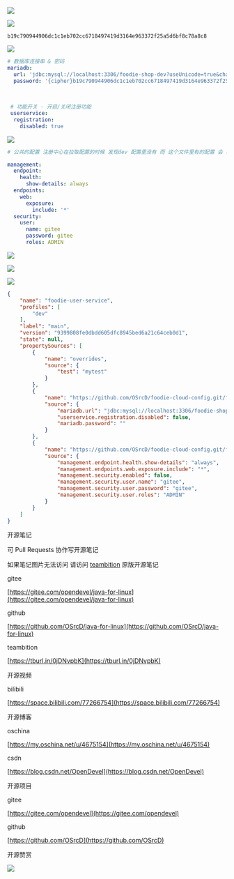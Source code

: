 

![](https://tcs.teambition.net/storage/312188fc1dbdc3271a438d4258a701aa6591?Signature=eyJhbGciOiJIUzI1NiIsInR5cCI6IkpXVCJ9.eyJBcHBJRCI6IjU5Mzc3MGZmODM5NjMyMDAyZTAzNThmMSIsIl9hcHBJZCI6IjU5Mzc3MGZmODM5NjMyMDAyZTAzNThmMSIsIl9vcmdhbml6YXRpb25JZCI6IiIsImV4cCI6MTYxMjc5NTU2MSwiaWF0IjoxNjEyMTkwNzYxLCJyZXNvdXJjZSI6Ii9zdG9yYWdlLzMxMjE4OGZjMWRiZGMzMjcxYTQzOGQ0MjU4YTcwMWFhNjU5MSJ9.i8fue2vNbCA5AiIR2Y8IJpq-rWgqN-lDw4oTVbsK6PY&download=image.png "")

![](https://tcs.teambition.net/storage/3121b9b44bff0ad195ffbbdb53c60509179c?Signature=eyJhbGciOiJIUzI1NiIsInR5cCI6IkpXVCJ9.eyJBcHBJRCI6IjU5Mzc3MGZmODM5NjMyMDAyZTAzNThmMSIsIl9hcHBJZCI6IjU5Mzc3MGZmODM5NjMyMDAyZTAzNThmMSIsIl9vcmdhbml6YXRpb25JZCI6IiIsImV4cCI6MTYxMjc5NTU2MSwiaWF0IjoxNjEyMTkwNzYxLCJyZXNvdXJjZSI6Ii9zdG9yYWdlLzMxMjFiOWI0NGJmZjBhZDE5NWZmYmJkYjUzYzYwNTA5MTc5YyJ9.gRWJ6PX01YGD6EYwcnGCxiUifERlvIy5KvNS7i-SihY&download=image.png "")

```text
b19c790944906dc1c1eb702cc6718497419d3164e963372f25a5d6bf8c78a8c8

```

![](https://tcs.teambition.net/storage/31216c127a72fd2cc07d05401b26047cc287?Signature=eyJhbGciOiJIUzI1NiIsInR5cCI6IkpXVCJ9.eyJBcHBJRCI6IjU5Mzc3MGZmODM5NjMyMDAyZTAzNThmMSIsIl9hcHBJZCI6IjU5Mzc3MGZmODM5NjMyMDAyZTAzNThmMSIsIl9vcmdhbml6YXRpb25JZCI6IiIsImV4cCI6MTYxMjc5NTU2MSwiaWF0IjoxNjEyMTkwNzYxLCJyZXNvdXJjZSI6Ii9zdG9yYWdlLzMxMjE2YzEyN2E3MmZkMmNjMDdkMDU0MDFiMjYwNDdjYzI4NyJ9.jZOPIczCusztv-31mc19nFZqYp7Ddltzd5crrBcvQXw&download=image.png "")

```yaml
# 数据库连接串 & 密码
mariadb:
  url: 'jdbc:mysql://localhost:3306/foodie-shop-dev?useUnicode=true&characterEncoding=UTF-8&autoReconnect=true'
  password: '{cipher}b19c790944906dc1c1eb702cc6718497419d3164e963372f25a5d6bf8c78a8c8'
 
 
 
 # 功能开关 - 开启/关闭注册功能
 userservice:
  registration:
    disabled: true
```

![](https://tcs.teambition.net/storage/31216b6f5d16166670fafd496abb0c8d0a30?Signature=eyJhbGciOiJIUzI1NiIsInR5cCI6IkpXVCJ9.eyJBcHBJRCI6IjU5Mzc3MGZmODM5NjMyMDAyZTAzNThmMSIsIl9hcHBJZCI6IjU5Mzc3MGZmODM5NjMyMDAyZTAzNThmMSIsIl9vcmdhbml6YXRpb25JZCI6IiIsImV4cCI6MTYxMjc5NTU2MSwiaWF0IjoxNjEyMTkwNzYxLCJyZXNvdXJjZSI6Ii9zdG9yYWdlLzMxMjE2YjZmNWQxNjE2NjY3MGZhZmQ0OTZhYmIwYzhkMGEzMCJ9.T9oJQd6DVf96clGjpstUiAzpplOTP5Obx1YMqcPPwOg&download=image.png "")

```yaml
# 公共的配置 注册中心在拉取配置的时候 发现dev 配置里没有 而 这个文件里有的配置 会 拉取这些没有的配置

management:
  endpoint:
    health:
      show-details: always
  endpoints:
    web:
      exposure:
        include: '*'
  security:
    user:
      name: gitee
      password: gitee
      roles: ADMIN

```

![](https://tcs.teambition.net/storage/312196c17355bc3ba6a3e01c4e50b6717d8e?Signature=eyJhbGciOiJIUzI1NiIsInR5cCI6IkpXVCJ9.eyJBcHBJRCI6IjU5Mzc3MGZmODM5NjMyMDAyZTAzNThmMSIsIl9hcHBJZCI6IjU5Mzc3MGZmODM5NjMyMDAyZTAzNThmMSIsIl9vcmdhbml6YXRpb25JZCI6IiIsImV4cCI6MTYxMjc5NTU2MSwiaWF0IjoxNjEyMTkwNzYxLCJyZXNvdXJjZSI6Ii9zdG9yYWdlLzMxMjE5NmMxNzM1NWJjM2JhNmEzZTAxYzRlNTBiNjcxN2Q4ZSJ9.W0cvepYF7RRmYNiZ_3WxQAaLbkR9sd5KGm3QvPxzvJU&download=image.png "")

![](https://tcs.teambition.net/storage/3121c300b2baa0ffa81be6455b69f366fb32?Signature=eyJhbGciOiJIUzI1NiIsInR5cCI6IkpXVCJ9.eyJBcHBJRCI6IjU5Mzc3MGZmODM5NjMyMDAyZTAzNThmMSIsIl9hcHBJZCI6IjU5Mzc3MGZmODM5NjMyMDAyZTAzNThmMSIsIl9vcmdhbml6YXRpb25JZCI6IiIsImV4cCI6MTYxMjc5NTU2MSwiaWF0IjoxNjEyMTkwNzYxLCJyZXNvdXJjZSI6Ii9zdG9yYWdlLzMxMjFjMzAwYjJiYWEwZmZhODFiZTY0NTViNjlmMzY2ZmIzMiJ9.L0b1jFMvIv4qSaplb4TGp8NvCoRE8STQdF_wFIGOZCM&download=image.png "")

![](https://tcs.teambition.net/storage/31219c58976a93b485a9dff419a12b45b571?Signature=eyJhbGciOiJIUzI1NiIsInR5cCI6IkpXVCJ9.eyJBcHBJRCI6IjU5Mzc3MGZmODM5NjMyMDAyZTAzNThmMSIsIl9hcHBJZCI6IjU5Mzc3MGZmODM5NjMyMDAyZTAzNThmMSIsIl9vcmdhbml6YXRpb25JZCI6IiIsImV4cCI6MTYxMjc5NTU2MSwiaWF0IjoxNjEyMTkwNzYxLCJyZXNvdXJjZSI6Ii9zdG9yYWdlLzMxMjE5YzU4OTc2YTkzYjQ4NWE5ZGZmNDE5YTEyYjQ1YjU3MSJ9.mYWxydzhamku2MuQs86MUV4Iv_Da0hvhXTx_F-W7n9s&download=image.png "")

```json
{
    "name": "foodie-user-service",
    "profiles": [
        "dev"
    ],
    "label": "main",
    "version": "9399808fe0dbdd605dfc8945bed6a21c64ceb0d1",
    "state": null,
    "propertySources": [
        {
            "name": "overrides",
            "source": {
                "test": "mytest"
            }
        },
        {
            "name": "https://github.com/OSrcD/foodie-cloud-config.git/foodie-user-service/foodie-user-service-dev.yml",
            "source": {
                "mariadb.url": "jdbc:mysql://localhost:3306/foodie-shop-dev?useUnicode=true&characterEncoding=UTF-8&autoReconnect=true",
                "userservice.registration.disabled": false,
                "mariadb.password": ""
            }
        },
        {
            "name": "https://github.com/OSrcD/foodie-cloud-config.git/foodie-user-service/foodie-user-service.yml",
            "source": {
                "management.endpoint.health.show-details": "always",
                "management.endpoints.web.exposure.include": "*",
                "management.security.enabled": false,
                "management.security.user.name": "gitee",
                "management.security.user.password": "gitee",
                "management.security.user.roles": "ADMIN"
            }
        }
    ]
}

```

开源笔记

可 Pull Requests 协作写开源笔记

如果笔记图片无法访问 请访问 [teambition](https://tburl.in/0jDNvpbK) 原版开源笔记

gitee

[https://gitee.com/opendevel/java-for-linux](https://gitee.com/opendevel/java-for-linux)

github

[https://github.com/OSrcD/java-for-linux](https://github.com/OSrcD/java-for-linux)

teambition

[https://tburl.in/0jDNvpbK](https://tburl.in/0jDNvpbK)

开源视频

bilibili

[https://space.bilibili.com/77266754](https://space.bilibili.com/77266754)

开源博客

oschina

[https://my.oschina.net/u/4675154](https://my.oschina.net/u/4675154)

csdn

[https://blog.csdn.net/OpenDevel](https://blog.csdn.net/OpenDevel)

开源项目

gitee

[https://gitee.com/opendevel](https://gitee.com/opendevel)

github

[https://github.com/OSrcD](https://github.com/OSrcD)

开源赞赏

![](https://tcs.teambition.net/storage/3121aed56e96d914e1046f3b498b493ce232?Signature=eyJhbGciOiJIUzI1NiIsInR5cCI6IkpXVCJ9.eyJBcHBJRCI6IjU5Mzc3MGZmODM5NjMyMDAyZTAzNThmMSIsIl9hcHBJZCI6IjU5Mzc3MGZmODM5NjMyMDAyZTAzNThmMSIsIl9vcmdhbml6YXRpb25JZCI6IiIsImV4cCI6MTYxMjc5NTU2MSwiaWF0IjoxNjEyMTkwNzYxLCJyZXNvdXJjZSI6Ii9zdG9yYWdlLzMxMjFhZWQ1NmU5NmQ5MTRlMTA0NmYzYjQ5OGI0OTNjZTIzMiJ9.B6mpno5eqa4fEE1M-4IzZck6SxT0HJ6Dxrw9PzMwpTw&download=image.png "")

